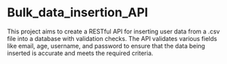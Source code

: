 # Bulk_data_insertion_API
This project aims to create a RESTful API for inserting user data from a .csv file into a database with validation checks. The API validates various fields like email, age, username, and password to ensure that the data being inserted is accurate and meets the required criteria.
